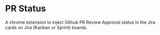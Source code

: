 # PR Status

A chrome extension to inject Github PR Review Approval status in the Jira cards on Jira (Kanban or Sprint) boards.


